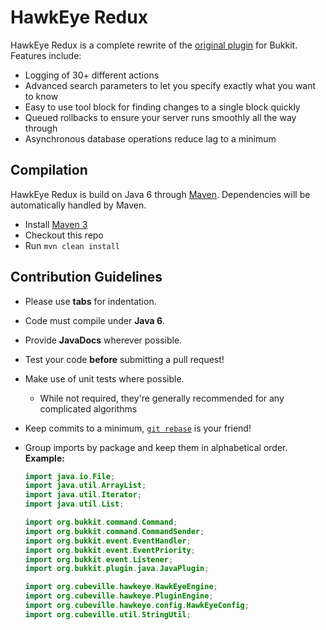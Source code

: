 HawkEye Redux
=============

HawkEye Redux is a complete rewrite of the [original plugin](https://github.com/oliverwoodings/HawkEye) for Bukkit.  Features include:

* Logging of 30+ different actions
* Advanced search parameters to let you specify exactly what you want to know
* Easy to use tool block for finding changes to a single block quickly
* Queued rollbacks to ensure your server runs smoothly all the way through
* Asynchronous database operations reduce lag to a minimum

Compilation
-----------

HawkEye Redux is build on Java 6 through [Maven](http://maven.apache.org/).  Dependencies will be automatically handled by Maven.

* Install [Maven 3](http://maven.apache.org/download.cgi)
* Checkout this repo
* Run `mvn clean install`

Contribution Guidelines
-----------------------

* Please use **tabs** for indentation.
* Code must compile under **Java 6**.
* Provide **JavaDocs** wherever possible.
* Test your code **before** submitting a pull request!
* Make use of unit tests where possible.
    * While not required, they're generally recommended for any complicated algorithms
* Keep commits to a minimum, [`git rebase`](https://help.github.com/articles/interactive-rebase) is your friend!
* Group imports by package and keep them in alphabetical order.
    **Example:**
    
    ```java
    import java.io.File;
    import java.util.ArrayList;
    import java.util.Iterator;
    import java.util.List;
    
    import org.bukkit.command.Command;
    import org.bukkit.command.CommandSender;
    import org.bukkit.event.EventHandler;
    import org.bukkit.event.EventPriority;
    import org.bukkit.event.Listener;
    import org.bukkit.plugin.java.JavaPlugin;
    
    import org.cubeville.hawkeye.HawkEyeEngine;
    import org.cubeville.hawkeye.PluginEngine;
    import org.cubeville.hawkeye.config.HawkEyeConfig;
    import org.cubeville.util.StringUtil;
    ```
